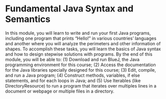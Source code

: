 # Fundamental Java Syntax and Semantics

In this module, you will learn to write and run your first Java programs, including one program that prints “Hello!” in various countries’ languages and another where you will analyze the perimeters and other information of shapes. To accomplish these tasks, you will learn the basics of Java syntax and how to design stepwise solutions with programs. By the end of this module, you will be able to: (1) Download and run BlueJ, the Java programming environment for this course; (2) Access the documentation for the Java libraries specially designed for this course; (3) Edit, compile, and run a Java program; (4) Construct methods, variables, if else statements, and for each loops in Java; and (5) Use Iterables (like DirectoryResource) to run a program that iterates over multiples lines in a document or webpage or multiple files in a directory.
